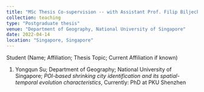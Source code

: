 ```yaml
---
title: "MSc Thesis Co-supervision -- with Assistant Prof. Filip Biljecki"
collection: teaching
type: "Postgraduate thesis"
venue: "Department of Geography, National University of Singapore"
date: 2022-04-14
location: "Singapore, Singapore"
---
```


Student (Name; Affiliation; Thesis Topic; Current Affiliation if known)
1. Yongqun Su; Department of Geography; National University of Singapore; *POI-based shrinking city identification and its spatial-temporal evolution characteristics*, Currently: PhD at PKU Shenzhen
